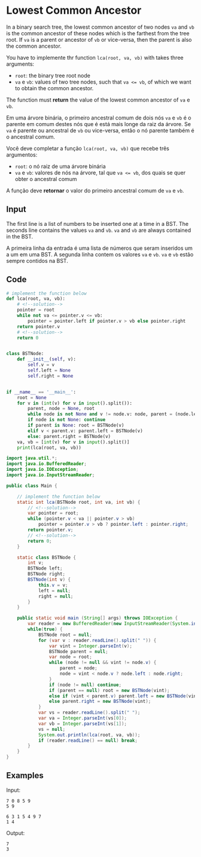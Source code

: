 # Lowest Common Ancestor

<!--english-->

In a binary search tree, the lowest common ancestor of two nodes `va` and `vb` is the common ancestor of these nodes which is the farthest from the tree root.
If `va` is a parent or ancestor of `vb` or vice-versa, then the parent is also the common ancestor.

You have to implemente thr function `lca(root, va, vb)` with takes three arguments:

-   `root`: the binary tree root node
-   `va` e `vb`: values of two tree nodes, such that `va <= vb`, of which we want to obtain the common ancestor.

The function must **return** the value of the lowest common ancestor of `va` e `vb`.

<!--english-->

<!--portuguese-->

Em uma árvore binária, o primeiro ancestral comum de dois nós `va` e `vb` é o parente em comum destes nós que é está mais longe da raiz da árvore.
Se `va` é parente ou ancestral de `vb` ou vice-versa, então o nó parente também é o ancestral comum.

Você deve completar a função `lca(root, va, vb)` que recebe três argumentos:

-   `root`: o nó raiz de uma árvore binária
-   `va` e `vb`: valores de nós na árvore, tal que `va <= vb`, dos quais se quer obter o ancestral comum

A função deve **retornar** o valor do primeiro ancestral comum de `va` e `vb`.

<!--portuguese-->

## Input

<!--english-->

The first line is a list of numbers to be inserted one at a time in a BST.
The seconds line contains the values `va` and `vb`.
`va` and `vb` are always contained in the BST.

<!--english-->

<!--portuguese-->

A primeira linha da entrada é uma lista de números que seram inseridos um a um em uma BST.
A segunda linha contem os valores `va` e `vb`.
`va` e `vb` estão sempre contidos na BST.

<!--portuguese-->

## Code

```python
# implement the function below
def lca(root, va, vb):
    # <!--solution-->
    pointer = root
    while not va <= pointer.v <= vb:
        pointer = pointer.left if pointer.v > vb else pointer.right
    return pointer.v
    # <!--solution-->
    return 0


class BSTNode:
    def __init__(self, v):
        self.v = v
        self.left = None
        self.right = None


if __name__ == '__main__':
    root = None
    for v in (int(v) for v in input().split()):
        parent, node = None, root
        while node is not None and v != node.v: node, parent = (node.left if v < node.v else node.right), node
        if node is not None: continue
        if parent is None: root = BSTNode(v)
        elif v < parent.v: parent.left = BSTNode(v)
        else: parent.right = BSTNode(v)
    va, vb = [int(v) for v in input().split()]
    print(lca(root, va, vb))
```

```java
import java.util.*;
import java.io.BufferedReader;
import java.io.IOException;
import java.io.InputStreamReader;

public class Main {

    // implement the function below
    static int lca(BSTNode root, int va, int vb) {
        // <!--solution-->
        var pointer = root;
        while (pointer.v < va || pointer.v > vb)
            pointer = pointer.v > vb ? pointer.left : pointer.right;
        return pointer.v;
        // <!--solution-->
        return 0;
    }

    static class BSTNode {
        int v;
        BSTNode left;
        BSTNode right;
        BSTNode(int v) {
            this.v = v;
            left = null;
            right = null;
        }
    }

    public static void main (String[] args) throws IOException {
        var reader = new BufferedReader(new InputStreamReader(System.in));
        while(true) {
            BSTNode root = null;
            for (var v : reader.readLine().split(" ")) {
                var vint = Integer.parseInt(v);
                BSTNode parent = null;
                var node = root;
                while (node != null && vint != node.v) {
                    parent = node;
                    node = vint < node.v ? node.left : node.right;
                }
                if (node != null) continue;
                if (parent == null) root = new BSTNode(vint);
                else if (vint < parent.v) parent.left = new BSTNode(vint);
                else parent.right = new BSTNode(vint);
            }
            var vs = reader.readLine().split(" ");
            var va = Integer.parseInt(vs[0]);
            var vb = Integer.parseInt(vs[1]);
            vs = null;
            System.out.println(lca(root, va, vb));
            if (reader.readLine() == null) break;
        }
    }
}
```

## Examples

Input:

```
7 0 8 5 9
5 9

6 3 1 5 4 9 7
1 4
```

Output:

```
7
3
```
